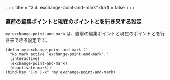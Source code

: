 +++
title = "3.4. exchange-point-and-mark"
draft = false
+++
### 直前の編集ポイントと現在のポイントとを行き来する設定

`my:exchange-point-and-mark` は、直前の編集ポイントと現在のポイントとを行き来できる設定です。

```elisp
(defun my:exchange-point-and-mark ()
  "No mark active `exchange-point-and-mark'."
  (interactive)
  (exchange-point-and-mark)
  (deactivate-mark))		 
(bind-key "C-x C-x" 'my:exchange-point-and-mark)
```
